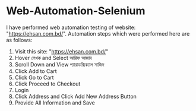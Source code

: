 # Web-Automation-Selenium
I have performed web automation testing of website: "https://ehsan.com.bd/". Automation steps which were performed here are as follows: 


1. Visit this site: "https://ehsan.com.bd/"
2. Hover লেখক and Select আরিফ আজাদ
3. Scroll Down and View প্যারাডক্সিক্যাল সাজিদ
4. Click Add to Cart
5. Click Go to Cart
6. Click Proceed to Checkout
7. Login
8. Click Address and Click Add New Address Button
9. Provide All Information and Save
